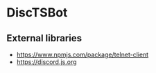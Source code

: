 # DiscTSBot

## External libraries
- https://www.npmjs.com/package/telnet-client
- https://discord.js.org
